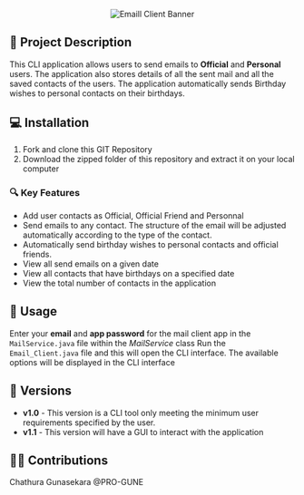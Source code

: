 <p align="center">
  <img src="https://github.com/PRO-GUNE/Email-Client/blob/66ee154e2ac4196e5f3fdf9decc55e7899a72026/%F0%9F%93%A7Email_Client.png" alt="Emaill Client Banner"/>
</p>

## 🧐 Project Description
This CLI application allows users to send emails to **Official** and **Personal** users. The application also stores details of all the sent mail and all the saved contacts of the users. The application automatically sends Birthday wishes to personal contacts on their birthdays.

## 💻 Installation
1. Fork and clone this GIT Repository
2. Download the zipped folder of this repository and extract it on your local computer

### 🔍 Key Features
- Add user contacts as Official, Official Friend and Personnal
- Send emails to any contact. The structure of the email will be adjusted automatically according to the type of the contact.
- Automatically send birthday wishes to personal contacts and official friends.
- View all send emails on a given date
- View all contacts that have birthdays on a specified date
- View the total number of contacts in the application

## 📑 Usage
Enter your **email** and **app password** for the mail client app in the `MailService.java` file within the *MailService* class
Run the `Email_Client.java` file and this will open the CLI interface. The available options will be displayed in the CLI interface

## 🧪 Versions
- **v1.0** - This version is a CLI tool only meeting the minimum user requirements specified by the user.
- **v1.1** - This version will have a GUI to interact with the application

## 👨‍💻 Contributions
Chathura Gunasekara @PRO-GUNE
